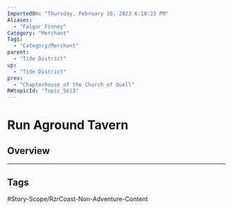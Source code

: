 ```yaml
---
ImportedOn: "Thursday, February 16, 2023 6:10:23 PM"
Aliases:
  - "Falgor Finney"
Category: "Merchant"
Tags:
  - "Category/Merchant"
parent:
  - "Tide District"
up:
  - "Tide District"
prev:
  - "Chapterhouse of the Church of Quell"
RWtopicId: "Topic_5613"
---
```

# Run Aground Tavern
## Overview

---
## Tags
#Story-Scope/RzrCoast-Non-Adventure-Content

